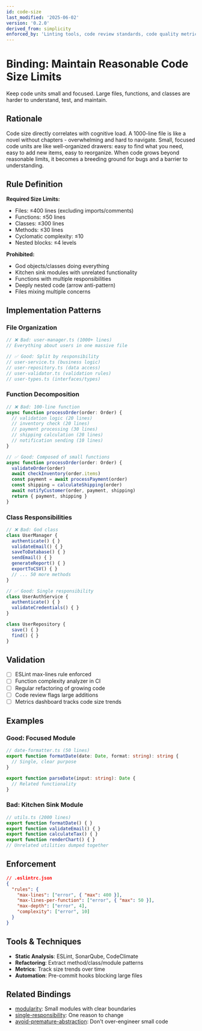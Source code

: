 ```yaml
---
id: code-size
last_modified: '2025-06-02'
version: '0.2.0'
derived_from: simplicity
enforced_by: 'Linting tools, code review standards, code quality metrics'
---
```


# Binding: Maintain Reasonable Code Size Limits

Keep code units small and focused. Large files, functions, and classes are harder to understand, test, and maintain.

## Rationale

Code size directly correlates with cognitive load. A 1000-line file is like a novel without chapters - overwhelming and hard to navigate. Small, focused code units are like well-organized drawers: easy to find what you need, easy to add new items, easy to reorganize. When code grows beyond reasonable limits, it becomes a breeding ground for bugs and a barrier to understanding.

## Rule Definition

**Required Size Limits:**
- Files: ≤400 lines (excluding imports/comments)
- Functions: ≤50 lines
- Classes: ≤300 lines
- Methods: ≤30 lines
- Cyclomatic complexity: ≤10
- Nested blocks: ≤4 levels

**Prohibited:**
- God objects/classes doing everything
- Kitchen sink modules with unrelated functionality
- Functions with multiple responsibilities
- Deeply nested code (arrow anti-pattern)
- Files mixing multiple concerns

## Implementation Patterns

### File Organization
```typescript
// ❌ Bad: user-manager.ts (1000+ lines)
// Everything about users in one massive file

// ✅ Good: Split by responsibility
// user-service.ts (business logic)
// user-repository.ts (data access)
// user-validator.ts (validation rules)
// user-types.ts (interfaces/types)
```

### Function Decomposition
```typescript
// ❌ Bad: 100-line function
async function processOrder(order: Order) {
  // validation logic (20 lines)
  // inventory check (20 lines)
  // payment processing (30 lines)
  // shipping calculation (20 lines)
  // notification sending (10 lines)
}

// ✅ Good: Composed of small functions
async function processOrder(order: Order) {
  validateOrder(order)
  await checkInventory(order.items)
  const payment = await processPayment(order)
  const shipping = calculateShipping(order)
  await notifyCustomer(order, payment, shipping)
  return { payment, shipping }
}
```

### Class Responsibilities
```typescript
// ❌ Bad: God class
class UserManager {
  authenticate() { }
  validateEmail() { }
  saveToDatabase() { }
  sendEmail() { }
  generateReport() { }
  exportToCSV() { }
  // ... 50 more methods
}

// ✅ Good: Single responsibility
class UserAuthService {
  authenticate() { }
  validateCredentials() { }
}

class UserRepository {
  save() { }
  find() { }
}
```

## Validation

- [ ] ESLint max-lines rule enforced
- [ ] Function complexity analyzer in CI
- [ ] Regular refactoring of growing code
- [ ] Code review flags large additions
- [ ] Metrics dashboard tracks code size trends

## Examples

### Good: Focused Module
```typescript
// date-formatter.ts (50 lines)
export function formatDate(date: Date, format: string): string {
  // Single, clear purpose
}

export function parseDate(input: string): Date {
  // Related functionality
}
```

### Bad: Kitchen Sink Module
```typescript
// utils.ts (2000 lines)
export function formatDate() { }
export function validateEmail() { }
export function calculateTax() { }
export function renderChart() { }
// Unrelated utilities dumped together
```

## Enforcement

```json
// .eslintrc.json
{
  "rules": {
    "max-lines": ["error", { "max": 400 }],
    "max-lines-per-function": ["error", { "max": 50 }],
    "max-depth": ["error", 4],
    "complexity": ["error", 10]
  }
}
```

## Tools & Techniques

- **Static Analysis**: ESLint, SonarQube, CodeClimate
- **Refactoring**: Extract method/class/module patterns
- **Metrics**: Track size trends over time
- **Automation**: Pre-commit hooks blocking large files

## Related Bindings

- [modularity](../tenets/modularity.md): Small modules with clear boundaries
- [single-responsibility](single-responsibility.md): One reason to change
- [avoid-premature-abstraction](avoid-premature-abstraction.md): Don't over-engineer small code
